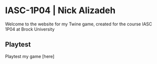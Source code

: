 # IASC-1P04 | Nick Alizadeh

Welcome to the website for my Twine game, created for the course IASC 1P04 at Brock University

## Playtest 

Playtest my game [here]



